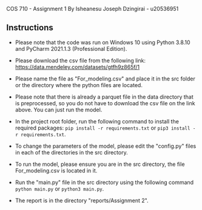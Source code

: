 COS 710 - Assignment 1
By Isheanesu Joseph Dzingirai - u20536951

Instructions
------------

- Please note that the code was run on Windows 10 using Python 3.8.10 and PyCharm 2021.1.3 (Professional Edition).

- Please download the csv file from the following link: https://data.mendeley.com/datasets/gtfh9z865f/1

- Please name the file as "For_modeling.csv" and place it in the src folder or the directory where the python files are
  located.

- Please note that there is already a parquet file in the data directory that is preprocessed, so you do not have to
  download the csv file on the link above. You can just run the model.

- In the project root folder, run the following command to install the required
  packages: `pip install -r requirements.txt` or `pip3 install -r requirements.txt`.

- To change the parameters of the model, please edit the "config.py" files in each of the directories in the src
  directory.

- To run the model, please ensure you are in the src directory, the file For_modeling.csv is located in it.

- Run the "main.py" file in the src directory using the following command `python main.py` or `python3 main.py`.

- The report is in the directory "reports/Assignment 2".

